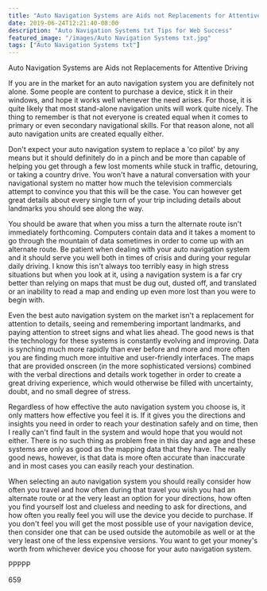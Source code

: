 ```yaml
---
title: "Auto Navigation Systems are Aids not Replacements for Attentive Driving"
date: 2019-06-24T12:21:40-08:00
description: "Auto Navigation Systems txt Tips for Web Success"
featured_image: "/images/Auto Navigation Systems txt.jpg"
tags: ["Auto Navigation Systems txt"]
---
```


Auto Navigation Systems are Aids not Replacements for Attentive Driving

If you are in the market for an auto navigation system you are definitely not alone. Some people are content to purchase a device, stick it in their windows, and hope it works well whenever the need arises. For those, it is quite likely that most stand-alone navigation units will work quite nicely. The thing to remember is that not everyone is created equal when it comes to primary or even secondary navigational skills. For that reason alone, not all auto navigation units are created equally either. 

Don't expect your auto navigation system to replace a 'co pilot' by any means but it should definitely do in a pinch and be more than capable of helping you get through a few lost moments while stuck in traffic, detouring, or taking a country drive. You won't have a natural conversation with your navigational system no matter how much the television commercials attempt to convince you that this will be the case. You can however get great details about every single turn of your trip including details about landmarks you should see along the way. 

You should be aware that when you miss a turn the alternate route isn't immediately forthcoming. Computers contain data and it takes a moment to go through the mountain of data sometimes in order to come up with an alternate route. Be patient when dealing with your auto navigation system and it should serve you well both in times of crisis and during your regular daily driving. I know this isn't always too terribly easy in high stress situations but when you look at it, using a navigation system is a far cry better than relying on maps that must be dug out, dusted off, and translated or an inability to read a map and ending up even more lost than you were to begin with. 

Even the best auto navigation system on the market isn't a replacement for attention to details, seeing and remembering important landmarks, and paying attention to street signs and what lies ahead. The good news is that the technology for these systems is constantly evolving and improving. Data is synching much more rapidly than ever before and more and more often you are finding much more intuitive and user-friendly interfaces. The maps that are provided onscreen (in the more sophisticated versions) combined with the verbal directions and details work together in order to create a great driving experience, which would otherwise be filled with uncertainty, doubt, and no small degree of stress.

Regardless of how effective the auto navigation system you choose is, it only matters how effective you feel it is. If it gives you the directions and insights you need in order to reach your destination safely and on time, then I really can't find fault in the system and would hope that you would not either. There is no such thing as problem free in this day and age and these systems are only as good as the mapping data that they have. The really good news, however, is that data is more often accurate than inaccurate and in most cases you can easily reach your destination. 

When selecting an auto navigation system you should really consider how often you travel and how often during that travel you wish you had an alternate route or at the very least an option for your directions, how often you find yourself lost and clueless and needing to ask for directions, and how often you really feel you will use the device you decide to purchase. If you don't feel you will get the most possible use of your navigation device, then consider one that can be used outside the automobile as well or at the very least one of the less expensive versions. You want to get your money's worth from whichever device you choose for your auto navigation system.

PPPPP

659

